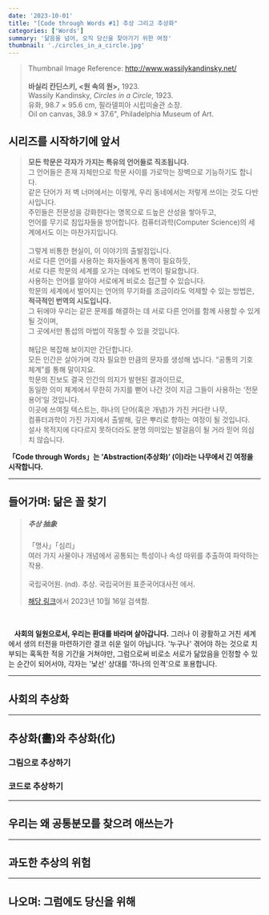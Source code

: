 ```yaml
---
date: '2023-10-01'
title: "[Code through Words #1] 추상 그리고 추상화"
categories: ['Words']
summary: '닮음을 넘어, 오직 당신을 찾아가기 위한 여정'
thumbnail: './circles_in_a_circle.jpg'
---
```


>
> Thumbnail Image Reference: http://www.wassilykandinsky.net/ <br/>
> <br/>
> **바실리 칸딘스키, <원 속의 원>,** 1923. <br/>
> Wassily Kandinsky, <i>Circles in a Circle</i>, 1923. <br/>
> 유화, 98.7 × 95.6 cm, 필라델피아 시립미술관 소장. <br/>
> Oil on canvas, 38.9 × 37.6", Philadelphia Museum of Art. <br/>
>

## 시리즈를 시작하기에 앞서

> **모든 학문은 각자가 가지는 특유의 언어들로 직조됩니다.** </br>
> 그 언어들은 존재 자체만으로 학문 사이를 가로막는 장벽으로 기능하기도 합니다. </br>
> 같은 단어가 저 벽 너머에서는 이렇게, 우리 동네에서는 저렇게 쓰이는 것도 다반사입니다. </br>
> 주민들은 전문성을 강화한다는 명목으로 드높은 산성을 쌓아두고, </br>
> 언어를 무기로 침입자들을 방어합니다. 컴퓨터과학(Computer Science)의 세계에서도 이는 마찬가지입니다. </br>
> </br>
> 그렇게 비통한 현실이, 이 이야기의 출발점입니다. </br>
> 서로 다른 언어를 사용하는 화자들에게 통역이 필요하듯, </br>
> 서로 다른 학문의 세계를 오가는 데에도 번역이 필요합니다. </br>
> 사용하는 언어를 알아야 서로에게 비로소 접근할 수 있습니다. </br>
> 학문의 세계에서 벌어지는 언어의 무기화를 조금이라도 억제할 수 있는 방법은, </br>
> **적극적인 번역의 시도입니다.** </br>
> 그 뒤에야 우리는 같은 문제를 해결하는 데 서로 다른 언어를 함께 사용할 수 있게 될 것이며, </br>
> 그 곳에서만 통섭의 마법이 작동할 수 있을 것입니다.</br>
> </br>
> 해답은 복잡해 보이지만 간단합니다. </br>
> 모든 인간은 살아가며 각자 필요한 만큼의 문자를 생성해 냅니다. “공통의 기호 체계”를 통해 말이지요. </br> 
> 학문의 진보도 결국 인간의 의지가 발현된 결과이므로, </br>
> 동일한 의미 체계에서 무한히 가지를 뻗어 나간 것이 지금 그들이 사용하는 ‘전문용어’일 것입니다. </br>
>  이곳에 쓰여질 텍스트는, 하나의 단어(혹은 개념)가 가진 커다란 나무, </br>
> 컴퓨터과학이 가진 가지에서 출발해, 깊은 뿌리로 향하는 여정이 될 것입니다. </br>
> 설사 목적지에 다다르지 못하더라도 분명 의미있는 발걸음이 될 거라 믿어 의심치 않습니다.</br>

**「Code through Words」는 ’Abstraction(추상화)’ (이)라는 나무에서 긴 여정을 시작합니다.**

---

## 들어가며: 닮은 꼴 찾기

> <h5>추상 抽象</h5> 
> 「명사」「심리」 </br>
>  여러 가지 사물이나 개념에서 공통되는 특성이나 속성 따위를 추출하여 파악하는 작용. <br/>
> </br>
> 국립국어원. (nd). 추상. 국립국어원 표준국어대사전 에서. 
> 
> [해당 링크](https://stdict.korean.go.kr/search/searchView.do?word_no=333714&searchKeywordTo=3)에서 2023년 10월 16일 검색함.
>

</br>

&nbsp;&nbsp; **사회의 일원으로서, 우리는 환대를 바라며 살아갑니다.** 그러나 이 광활하고 거친 세계에서 생의 터전을 마련하기란 결코 쉬운 일이 아닙니다. '누구나' 겪어야 하는 것으로 치부되는 혹독한 적응 기간을 거쳐야만, 그럼으로써 비로소 서로가 닮았음을 인정할 수 있는 순간이 되어서야, 각자는 '낯선' 상대를 '하나의 인격'으로 포용합니다. 





---

## 사회의 추상화

---

## 추상화(畵)와 추상화(化)

### 그림으로 추상하기

### 코드로 추상하기

---

## 우리는 왜 공통분모를 찾으려 애쓰는가

---

## 과도한 추상의 위험

---

## 나오며: 그럼에도 당신을 위해